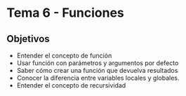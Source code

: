 # Tema 6 - Funciones

## Objetivos

* Entender el concepto de función 
* Usar función con parámetros y argumentos por defecto
* Saber cómo crear una función que devuelva resultados
* Conocer la diferencia entre variables locales y globales.
* Entender el concepto de recursividad

